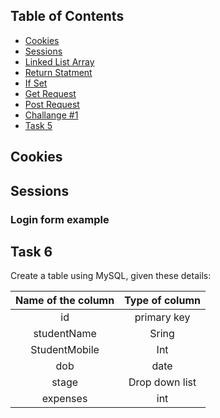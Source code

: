 
## Table of Contents
- [Cookies](#$Cookies)
- [Sessions](#Sessions)
- [Linked List Array](#Linked-List-Array)
- [Return Statment](#Return-Statment)
- [If Set](#If-Set)
- [Get Request](#Get-Request)
- [Post Request](#Post-Request)
- [Challange #1](#Challange-#1)
- [Task 5](#Task-5)


## Cookies

## Sessions

### Login form example



## Task 6
Create a table using MySQL, given these details:

| Name of the column        | Type of column|
| :-------------: | :-------------: |
| id |primary key |
| studentName | Sring |
| StudentMobile | Int |
| dob | date |
| stage | Drop down list |
| expenses | int |

